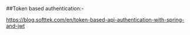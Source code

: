 ##Token based authentication:-

https://blog.softtek.com/en/token-based-api-authentication-with-spring-and-jwt
